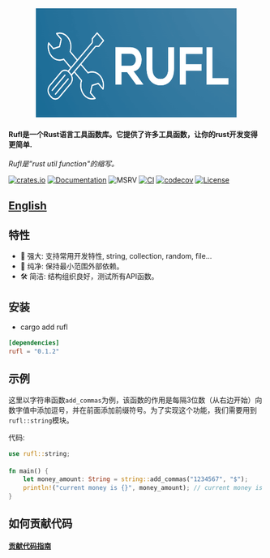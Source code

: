 <div align=center>
<img src="./logo.png" width="396" height="215"/>
<br/>
</div>

#### Rufl是一个Rust语言工具函数库。它提供了许多工具函数，让你的rust开发变得更简单.

_Rufl是”rust util function"的缩写。_


[![crates.io](https://img.shields.io/crates/v/rufl?label=latest)](https://crates.io/crates/rufl)
[![Documentation](https://docs.rs/rufl/badge.svg?version=0.1.2)](https://docs.rs/rufl/0.1.2)
![MSRV](https://img.shields.io/badge/rustc-1.71+-ab6000.svg)
[![CI](https://github.com/duke-git/rufl/actions/workflows/ci.yml/badge.svg?branch=main)](https://github.com/duke-git/rufl/actions/workflows/ci.yml)
[![codecov](https://codecov.io/gh/duke-git/rufl/branch/master/graph/badge.svg)](https://app.codecov.io/gh/duke-git/rufl/tree/main)
[![License](https://img.shields.io/badge/license-MIT-blue.svg)](https://github.com/duke-git/rulf/blob/main/LICENSE)

## [English](./README.md)

## 特性

- 💪 强大: 支持常用开发特性, string, collection, random, file...
- 💎 纯净: 保持最小范围外部依赖。
- 🛠 简洁: 结构组织良好，测试所有API函数。

## 安装
- cargo add rufl

```toml
[dependencies]
rufl = "0.1.2"
```

## 示例

这里以字符串函数`add_commas`为例，该函数的作用是每隔3位数（从右边开始）向数字值中添加逗号，并在前面添加前缀符号。为了实现这个功能，我们需要用到 `rufl::string`模块。

代码:
```rust
use rufl::string;

fn main() {
    let money_amount: String = string::add_commas("1234567", "$");
    println!("current money is {}", money_amount); // current money is $1,234,567
}
```

## 如何贡献代码

#### [贡献代码指南](./CONTRIBUTING.zh-CN.md)